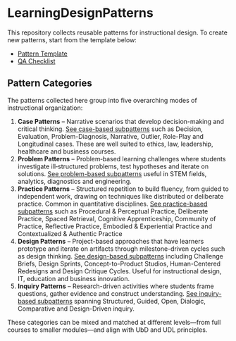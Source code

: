 # LearningDesignPatterns

This repository collects reusable patterns for instructional design. To create
new patterns, start from the template below:

- [Pattern Template](PATTERN_TEMPLATE.md)
- [QA Checklist](QA_CHECKLIST.md)

## Pattern Categories

The patterns collected here group into five overarching modes of instructional organization:

1. **Case Patterns** – Narrative scenarios that develop decision-making and critical thinking. [See case-based subpatterns](case_patterns/README.md) such as Decision, Evaluation, Problem-Diagnosis, Narrative, Outlier, Role-Play and Longitudinal cases. These are well suited to ethics, law, leadership, healthcare and business courses.
2. **Problem Patterns** – Problem‑based learning challenges where students investigate ill‑structured problems, test hypotheses and iterate on solutions. [See problem-based subpatterns](problem_patterns/README.md) useful in STEM fields, analytics, diagnostics and engineering.
3. **Practice Patterns** – Structured repetition to build fluency, from guided to independent work, drawing on techniques like distributed or deliberate practice. Common in quantitative disciplines. [See practice-based subpatterns](practice_patterns/README.md) such as Procedural & Perceptual Practice, Deliberate Practice, Spaced Retrieval, Cognitive Apprenticeship, Community of Practice, Reflective Practice, Embodied & Experiential Practice and Contextualized & Authentic Practice
4. **Design Patterns** – Project-based approaches that have learners prototype and iterate on artifacts through milestone-driven cycles such as design thinking. [See design-based subpatterns](design_patterns/README.md) including Challenge Briefs, Design Sprints, Concept-to-Product Studios, Human-Centered Redesigns and Design Critique Cycles. Useful for instructional design, IT, education and business innovation.
5. **Inquiry Patterns** – Research-driven activities where students frame questions, gather evidence and construct understanding. [See inquiry-based subpatterns](inquiry_patterns/README.md) spanning Structured, Guided, Open, Dialogic, Comparative and Design-Driven inquiry.

These categories can be mixed and matched at different levels—from full courses to smaller modules—and align with UbD and UDL principles.
